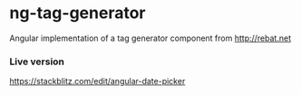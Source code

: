 # ng-tag-generator
Angular implementation of a tag generator component from http://rebat.net

### Live version
https://stackblitz.com/edit/angular-date-picker
